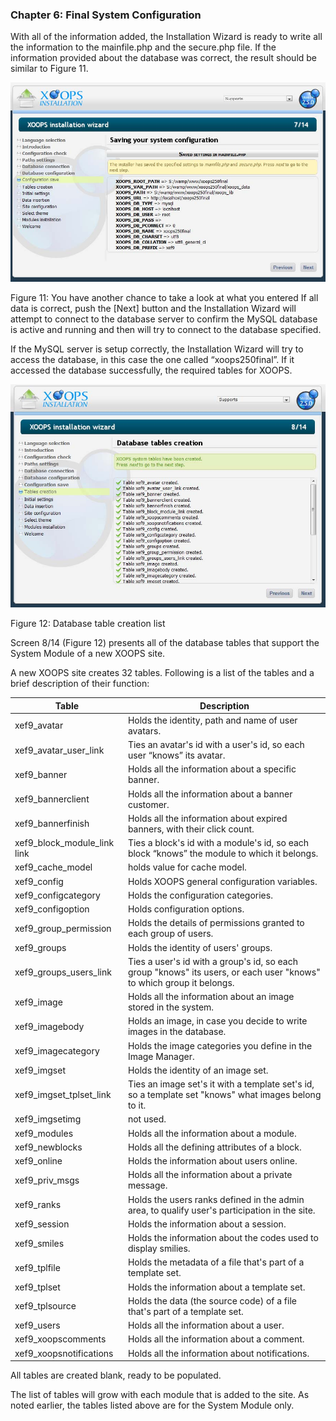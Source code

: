 ### Chapter 6: Final System Configuration 


With all of the information added, the Installation Wizard is ready to write all the information to the mainfile.php and the secure.php file. If the information provided about the database was correct, the result should be similar to Figure 11.
 
![](../assets/img_17.jpg)  

Figure 11: You have another chance to take a look at what you entered
If all data is correct, push the [Next] button and the Installation Wizard will attempt to connect to the database server to confirm the MySQL database is active and running and then will try to connect to the database specified. 

If the MySQL server is setup correctly, the Installation Wizard will try to access the database, in this case the one called “xoops250final”.  If it accessed the database successfully, the required tables for XOOPS.

 
![](../assets/img_18.jpg) 

Figure 12: Database table creation list

Screen 8/14 (Figure 12) presents all of the database tables that support the System Module of a new XOOPS site. 

A new XOOPS site creates 32 tables. Following is a list of the tables and a brief description of their function: 

|Table|Description|
|---|---|
|xef9_avatar| Holds the identity, path and name of user avatars. |
|xef9_avatar_user_link| Ties an avatar's id with a user's id, so each user “knows” its avatar.|
|xef9_banner |Holds all the information about a specific banner.|
|xef9_bannerclient | Holds all the information about a banner customer.| 
|xef9_bannerfinish | Holds all the information about expired banners, with their click count.|
|xef9_block_module_link link |Ties a block's id with a module's id, so each block “knows” the module to which it belongs.|
|xef9_cache_model | holds value for cache model.|
|xef9_config | Holds XOOPS general configuration variables.|
|xef9_configcategory | Holds the configuration categories.|
|xef9_configoption | Holds configuration options.|
|xef9_group_permission | Holds the details of permissions granted to each group of users.|
|xef9_groups | Holds the identity of users' groups.|
|xef9_groups_users_link| Ties a user's id with a group's id, so each group "knows" its users, or each user "knows" to which group it belongs.
|xef9_image | Holds all the information about an image stored in the system.|
|xef9_imagebody |Holds an image, in case you decide to write images in the database.|
|xef9_imagecategory | Holds the image categories you define in the Image Manager.
|xef9_imgset  |Holds the identity of an image set.
|xef9_imgset_tplset_link |Ties an image set's it with a template set's id, so a template set "knows" what images belong to it.
|xef9_imgsetimg | not used.
|xef9_modules | Holds all the information about a module.
|xef9_newblocks | Holds all the defining attributes of a block.
|xef9_online | Holds the information about users online.
|xef9_priv_msgs  |Holds all the information about a private message.
|xef9_ranks | Holds the users ranks defined in the admin area, to qualify user's participation in the site.
|xef9_session | Holds the information about a session.
|xef9_smiles|  Holds the information about the codes used to display smilies.
|xef9_tplfile | Holds the metadata of a file that's part of a template set.
|xef9_tplset|  Holds the information about a template set.
|xef9_tplsource | Holds the data (the source code) of a file that's part of a template set.
|xef9_users | Holds all the information about a user.
|xef9_xoopscomments | Holds all the information about a comment.
|xef9_xoopsnotifications | Holds all the information about notifications.|

All tables are created blank, ready to be populated. 

The list of tables will grow with each module that is added to the site.   As noted earlier, the tables listed above are for the System Module only.



